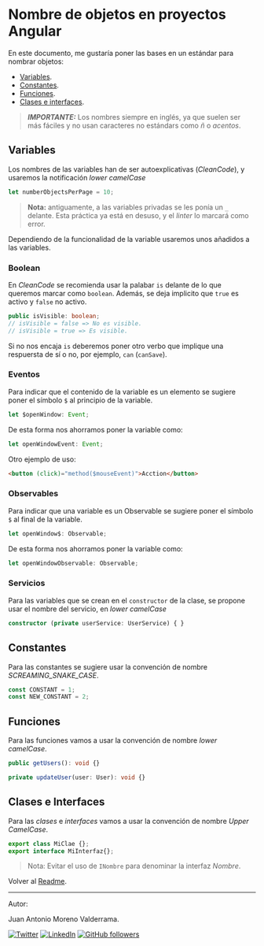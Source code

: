 # Nombre de objetos en proyectos Angular

En este documento, me gustaría poner las bases en un estándar para nombrar objetos:

* [Variables](#variables).
* [Constantes](#constantes).
* [Funciones](#funciones).
* [Clases e interfaces](#clases-e-interfaces).

> _**IMPORTANTE:**_ Los nombres siempre en inglés, ya que suelen ser más fáciles y no usan caracteres no estándars como _ñ_ o _acentos_.

## Variables

Los nombres de las variables han de ser autoexplicativas (_CleanCode_), y usaremos la notificación _lower camelCase_

```typescript
let numberObjectsPerPage = 10;
```

> **Nota:** antiguamente, a las variables privadas se les ponía un `_` delante. Esta práctica ya está en desuso, y el _linter_ lo marcará como error.

Dependiendo de la funcionalidad de la variable usaremos unos añadidos a las variables.

### Boolean

En _CleanCode_ se recomienda usar la palabar `is` delante de lo que queremos marcar como `boolean`. Además, se deja implicito que `true` es activo y `false` no activo.

```typescript
public isVisible: boolean;
// isVisible = false => No es visible.
// isVisible = true => Es visible.
```

Si no nos encaja `is` deberemos poner otro verbo que implique una respuersta de sí o no, por ejemplo, `can` (`canSave`).

### Eventos

Para indicar que el contenido de la variable es un elemento se sugiere poner el símbolo `$` al principio de la variable.

```typescript
let $openWindow: Event;
```

De esta forma nos ahorramos poner la variable como:

```typescript
let openWindowEvent: Event;
```

Otro ejemplo de uso:

```html
<button (click)="method($mouseEvent)">Acction</button>
```

### Observables

Para indicar que una variable es un Observable se sugiere poner el símbolo `$` al final de la variable.

```typescript
let openWindow$: Observable;
```

De esta forma nos ahorramos poner la variable como:

```typescript
let openWindowObservable: Observable;
```

### Servicios

Para las variables que se crean en el `constructor` de la clase, se propone usar el nombre del servicio, en _lower camelCase_

```typescript
constructor (private userService: UserService) { }
```

## Constantes

Para las constantes se sugiere usar la convención de nombre *SCREAMING_SNAKE_CASE*.

```typescript
const CONSTANT = 1;
const NEW_CONSTANT = 2;
```

## Funciones

Para las funciones vamos a usar la convención de nombre _lower camelCase_.

```typescript
public getUsers(): void {}

private updateUser(user: User): void {}
```

## Clases e Interfaces

Para las _clases_ e _interfaces_ vamos a usar la convención de nombre _Upper CamelCase_.

```typescript
export class MiClae {};
export interface MiInterfaz{};
```

> Nota: Evitar el uso de `INombre` para denominar la interfaz _Nombre_.

Volver al [Readme](./README.es.md).

___
Autor:

Juan Antonio Moreno Valderrama.

<a href="https://twitter.com/jmorenovade"><img src="https://img.shields.io/twitter/follow/jmorenovalde?label=Twitter&style=social" alt="Twitter"></a>
<a href="https://www.linkedin.com/in/juan-antonio-moreno-valderrama/"><img src="https://img.shields.io/badge/LinkedIn--_.svg?style=social&logo=linkedin" alt="LinkedIn"></a>
<a href="https://github.com/jmorenovalde"><img alt="GitHub followers" src="https://img.shields.io/github/followers/jmorenovalde?style=social"></a>